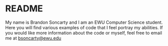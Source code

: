 # README

My name is Brandon Soncarty and I am an EWU Computer Science student.
Here you will find various examples of code that I feel portray my abilities. If you would like more information about the code or myself, feel free to email me at bsoncarty@ewu.edu
